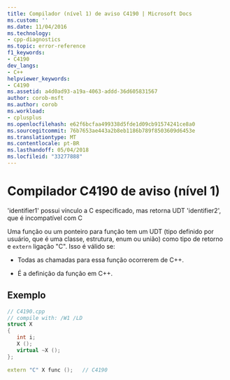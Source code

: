 ```yaml
---
title: Compilador (nível 1) de aviso C4190 | Microsoft Docs
ms.custom: ''
ms.date: 11/04/2016
ms.technology:
- cpp-diagnostics
ms.topic: error-reference
f1_keywords:
- C4190
dev_langs:
- C++
helpviewer_keywords:
- C4190
ms.assetid: a4d0ad93-a19a-4063-addd-36d605831567
author: corob-msft
ms.author: corob
ms.workload:
- cplusplus
ms.openlocfilehash: e62f6bcfaa499338d5fde1d09cb91574241ce8a0
ms.sourcegitcommit: 76b7653ae443a2b8eb1186b789f8503609d6453e
ms.translationtype: MT
ms.contentlocale: pt-BR
ms.lasthandoff: 05/04/2018
ms.locfileid: "33277888"
---
```

# <a name="compiler-warning-level-1-c4190"></a>Compilador C4190 de aviso (nível 1)
'identifier1' possui vínculo a C especificado, mas retorna UDT 'identifier2', que é incompatível com C  
  
 Uma função ou um ponteiro para função tem um UDT (tipo definido por usuário, que é uma classe, estrutura, enum ou união) como tipo de retorno e `extern` ligação "C". Isso é válido se:  
  
-   Todas as chamadas para essa função ocorrerem de C++.  
  
-   É a definição da função em C++.  
  
## <a name="example"></a>Exemplo  
  
```cpp  
// C4190.cpp  
// compile with: /W1 /LD  
struct X  
{  
   int i;  
   X ();  
   virtual ~X ();  
};  
  
extern "C" X func ();   // C4190  
```
